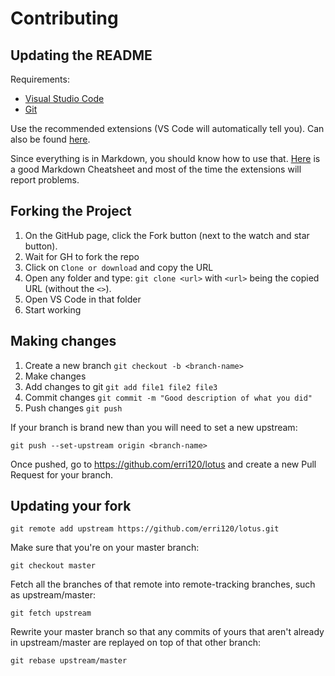 # Contributing

## Updating the README

Requirements:

- [Visual Studio Code](https://code.visualstudio.com/)
- [Git](https://git-scm.com/)

Use the recommended extensions (VS Code will automatically tell you). Can also be found [here](.vscode/extensions.json).

Since everything is in Markdown, you should know how to use that. [Here](https://github.com/adam-p/markdown-here/wiki/Markdown-Cheatsheet) is a good Markdown Cheatsheet and most of the time the extensions will report problems.

## Forking the Project

1) On the GitHub page, click the Fork button (next to the watch and star button).
2) Wait for GH to fork the repo
3) Click on `Clone or download` and copy the URL
4) Open any folder and type: `git clone <url>` with `<url>` being the copied URL (without the `<>`).
5) Open VS Code in that folder
6) Start working

## Making changes

1) Create a new branch `git checkout -b <branch-name>`
2) Make changes
3) Add changes to git `git add file1 file2 file3`
4) Commit changes `git commit -m "Good description of what you did"`
5) Push changes `git push`

If your branch is brand new than you will need to set a new upstream:

`git push --set-upstream origin <branch-name>`

Once pushed, go to https://github.com/erri120/lotus and create a new Pull Request for your branch.

## Updating your fork

`git remote add upstream https://github.com/erri120/lotus.git`

Make sure that you're on your master branch:

`git checkout master`

Fetch all the branches of that remote into remote-tracking branches, such as upstream/master:

`git fetch upstream`

Rewrite your master branch so that any commits of yours that
aren't already in upstream/master are replayed on top of that
other branch:

`git rebase upstream/master`
